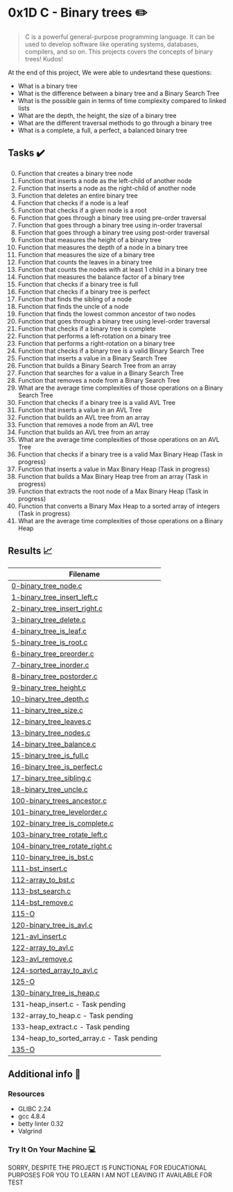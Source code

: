 # 0x1D C - Binary trees :pencil2:

> C is a powerful general-purpose programming language. It can be used to develop software like operating systems, databases, compilers, and so on. This projects covers the concepts of binary trees! Kudos!

At the end of this project, We were able to undesrtand these questions:
  
* What is a binary tree
* What is the difference between a binary tree and a Binary Search Tree
* What is the possible gain in terms of time complexity compared to linked lists
* What are the depth, the height, the size of a binary tree
* What are the different traversal methods to go through a binary tree
* What is a complete, a full, a perfect, a balanced binary tree

## Tasks :heavy_check_mark:

0. Function that creates a binary tree node
1. Function that inserts a node as the left-child of another node
2. Function that inserts a node as the right-child of another node
3. Function that deletes an entire binary tree
4. Function that checks if a node is a leaf
5. Function that checks if a given node is a root
6. Function that goes through a binary tree using pre-order traversal
7. Function that goes through a binary tree using in-order traversal
8. Function that goes through a binary tree using post-order traversal
9. Function that measures the height of a binary tree
10. Function that measures the depth of a node in a binary tree
11. Function that measures the size of a binary tree
12. Function that counts the leaves in a binary tree
13. Function that counts the nodes with at least 1 child in a binary tree
14. Function that measures the balance factor of a binary tree
15. Function that checks if a binary tree is full
16. Function that checks if a binary tree is perfect
17. Function that finds the sibling of a node
18. Function that finds the uncle of a node
19. Function that finds the lowest common ancestor of two nodes
20. Function that goes through a binary tree using level-order traversal
21. Function that checks if a binary tree is complete
22. Function that performs a left-rotation on a binary tree
23. Function that performs a right-rotation on a binary tree
24. Function that checks if a binary tree is a valid Binary Search Tree
25. Function that inserts a value in a Binary Search Tree
26. Function that builds a Binary Search Tree from an array
27. Function that searches for a value in a Binary Search Tree
28. Function that removes a node from a Binary Search Tree
29. What are the average time complexities of those operations on a Binary Search Tree
30. Function that checks if a binary tree is a valid AVL Tree
31. Function that inserts a value in an AVL Tree
32. Function that builds an AVL tree from an array
33. Function that removes a node from an AVL tree
34. Function that builds an AVL tree from an array
35. What are the average time complexities of those operations on an AVL Tree
36. Function that checks if a binary tree is a valid Max Binary Heap (Task in progress)
37. Function that inserts a value in Max Binary Heap (Task in progress)
38. Function that builds a Max Binary Heap tree from an array (Task in progress)
39. Function that extracts the root node of a Max Binary Heap (Task in progress)
40. Function that converts a Binary Max Heap to a sorted array of integers (Task in progress)
41. What are the average time complexities of those operations on a Binary Heap


## Results :chart_with_upwards_trend:

| Filename |
| ------ |
| [0-binary_tree_node.c](https://github.com/KingsManhub/0x1D-binary_trees/blob/master/0-binary_tree_node.c)|
| [1-binary_tree_insert_left.c](https://github.com/KingsManhub/0x1D-binary_trees/blob/master/1-binary_tree_insert_left.c)|
| [2-binary_tree_insert_right.c](https://github.com/KingsManhub/0x1D-binary_trees/blob/master/2-binary_tree_insert_right.c)|
| [3-binary_tree_delete.c](https://github.com/KingsManhub/0x1D-binary_trees/blob/master/3-binary_tree_delete.c)|
| [4-binary_tree_is_leaf.c](https://github.com/KingsManhub/0x1D-binary_trees/blob/master/4-binary_tree_is_leaf.c)|
| [5-binary_tree_is_root.c](https://github.com/KingsManhub/0x1D-binary_trees/blob/master/5-binary_tree_is_root.c)|
| [6-binary_tree_preorder.c](https://github.com/KingsManhub/0x1D-binary_trees/blob/master/6-binary_tree_preorder.c)|
| [7-binary_tree_inorder.c](https://github.com/KingsManhub/0x1D-binary_trees/blob/master/7-binary_tree_inorder.c)|
| [8-binary_tree_postorder.c](https://github.com/KingsManhub/0x1D-binary_trees/blob/master/8-binary_tree_postorder.c)|
| [9-binary_tree_height.c](https://github.com/KingsManhub/0x1D-binary_trees/blob/master/9-binary_tree_height.c)|
| [10-binary_tree_depth.c](https://github.com/KingsManhub/0x1D-binary_trees/blob/master/10-binary_tree_depth.c)|
| [11-binary_tree_size.c](https://github.com/KingsManhub/0x1D-binary_trees/blob/master/11-binary_tree_size.c)|
| [12-binary_tree_leaves.c](https://github.com/KingsManhub/0x1D-binary_trees/blob/master/12-binary_tree_leaves.c)|
| [13-binary_tree_nodes.c](https://github.com/KingsManhub/0x1D-binary_trees/blob/master/13-binary_tree_nodes.c)|
| [14-binary_tree_balance.c](https://github.com/KingsManhub/0x1D-binary_trees/blob/master/14-binary_tree_balance.c)|
| [15-binary_tree_is_full.c](https://github.com/KingsManhub/0x1D-binary_trees/blob/master/15-binary_tree_is_full.c)|
| [16-binary_tree_is_perfect.c](https://github.com/KingsManhub/0x1D-binary_trees/blob/master/16-binary_tree_is_perfect.c)|
| [17-binary_tree_sibling.c](https://github.com/KingsManhub/0x1D-binary_trees/blob/master/17-binary_tree_sibling.c)|
| [18-binary_tree_uncle.c](https://github.com/KingsManhub/0x1D-binary_trees/blob/master/18-binary_tree_uncle.c)|
| [100-binary_trees_ancestor.c](https://github.com/KingsManhub/0x1D-binary_trees/blob/master/100-binary_trees_ancestor.c)|
| [101-binary_tree_levelorder.c](https://github.com/KingsManhub/0x1D-binary_trees/blob/master/101-binary_tree_levelorder.c)|
| [102-binary_tree_is_complete.c](https://github.com/KingsManhub/0x1D-binary_trees/blob/master/102-binary_tree_is_complete.c)|
| [103-binary_tree_rotate_left.c](https://github.com/KingsManhub/0x1D-binary_trees/blob/master/103-binary_tree_rotate_left.c)|
| [104-binary_tree_rotate_right.c](https://github.com/KingsManhub/0x1D-binary_trees/blob/master/104-binary_tree_rotate_right.c)|
| [110-binary_tree_is_bst.c](https://github.com/KingsManhub/0x1D-binary_trees/blob/master/110-binary_tree_is_bst.c)|
| [111-bst_insert.c](https://github.com/KingsManhub/0x1D-binary_trees/blob/master/111-bst_insert.c)|
| [112-array_to_bst.c](https://github.com/KingsManhub/0x1D-binary_trees/blob/master/112-array_to_bst.c)|
| [113-bst_search.c](https://github.com/KingsManhub/0x1D-binary_trees/blob/master/113-bst_search.c)|
| [114-bst_remove.c](https://github.com/KingsManhub/0x1D-binary_trees/blob/master/114-bst_remove.c)|
| [115-O](https://github.com/KingsManhub/0x1D-binary_trees/blob/master/115-O)|
| [120-binary_tree_is_avl.c](https://github.com/KingsManhub/0x1D-binary_trees/blob/master/120-binary_tree_is_avl.c)|
| [121-avl_insert.c](https://github.com/KingsManhub/0x1D-binary_trees/blob/master/121-avl_insert.c)|
| [122-array_to_avl.c](https://github.com/KingsManhub/0x1D-binary_trees/blob/master/122-array_to_avl.c)|
| [123-avl_remove.c](https://github.com/KingsManhub/0x1D-binary_trees/blob/master/123-avl_remove.c)|
| [124-sorted_array_to_avl.c](https://github.com/KingsManhub/0x1D-binary_trees/blob/master/124-sorted_array_to_avl.c)|
| [125-O](https://github.com/KingsManhub/0x1D-binary_trees/blob/master/125-O)|
| [130-binary_tree_is_heap.c](https://github.com/KingsManhub/0x1D-binary_trees/blob/master/130-binary_tree_is_heap.c)|
| 131-heap_insert.c - Task pending|
| 132-array_to_heap.c - Task pending|
| 133-heap_extract.c - Task pending|
| 134-heap_to_sorted_array.c - Task pending|
| [135-O](https://github.com/KingsManhub/0x1D-binary_trees/blob/master/135-O)|


## Additional info :construction:
### Resources

- GLIBC 2.24
- gcc 4.8.4
- betty linter 0.32
- Valgrind


### Try It On Your Machine :computer:	

SORRY, DESPITE THE PROJECT IS FUNCTIONAL FOR EDUCATIONAL PURPOSES FOR YOU TO LEARN I AM NOT LEAVING IT AVAILABLE FOR TEST


